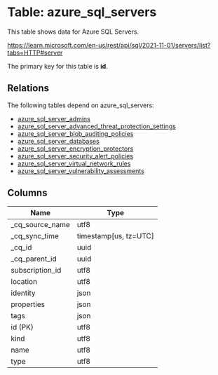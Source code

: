 # Table: azure_sql_servers

This table shows data for Azure SQL Servers.

https://learn.microsoft.com/en-us/rest/api/sql/2021-11-01/servers/list?tabs=HTTP#server

The primary key for this table is **id**.

## Relations

The following tables depend on azure_sql_servers:
  - [azure_sql_server_admins](azure_sql_server_admins)
  - [azure_sql_server_advanced_threat_protection_settings](azure_sql_server_advanced_threat_protection_settings)
  - [azure_sql_server_blob_auditing_policies](azure_sql_server_blob_auditing_policies)
  - [azure_sql_server_databases](azure_sql_server_databases)
  - [azure_sql_server_encryption_protectors](azure_sql_server_encryption_protectors)
  - [azure_sql_server_security_alert_policies](azure_sql_server_security_alert_policies)
  - [azure_sql_server_virtual_network_rules](azure_sql_server_virtual_network_rules)
  - [azure_sql_server_vulnerability_assessments](azure_sql_server_vulnerability_assessments)

## Columns

| Name          | Type          |
| ------------- | ------------- |
|_cq_source_name|utf8|
|_cq_sync_time|timestamp[us, tz=UTC]|
|_cq_id|uuid|
|_cq_parent_id|uuid|
|subscription_id|utf8|
|location|utf8|
|identity|json|
|properties|json|
|tags|json|
|id (PK)|utf8|
|kind|utf8|
|name|utf8|
|type|utf8|